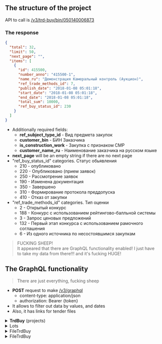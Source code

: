 ## The structure of the project

API to call is [/v3/trd-buy/bin/050140006873](/v3/trd-buy/bin/050140006873)

### The response

```json
{
  "total": 32,
  "limit": 50,
  "next_page": "",
  "items": [
    {
      "id": 415500,
      "number_anno": "415500-1",
      "name_ru": "Демонстрация Камеральный контроль (Аукцион)",
      "ref_trade_methods_id": 7,
      "publish_date": "2018-01-08 05:01:18",
      "start_date": "2018-01-08 05:01:18",
      "end_date": "2018-01-08 05:01:18",
      "total_sum": 10000,
      "ref_buy_status_id": 230
    }
  ]
}
```

- Additionally required fields:
  - <b>ref_subject_type_id</b> - Вид предмета закупок
  - <b>customer_bin</b> - БИН Заказчика
  - <b>is_construction_work</b> - Закупка с признаком СМР
  - <b>customer_name_ru</b> - Наименование заказчика на русском языке
- <b>next_page</b> will be an empty string if there are no next page
- "ref_buy_status_id" categories. Статус обьявления
  - 210 - опубликовано
  - 220 - Опубликовано (прием заявок)
  - 250 - Рассмотрение заявок
  - 190 - Изменена документация
  - 350 - Завершено
  - 310 - Формирование протокола преддопуска
  - 410 - Отказ от закупки
- "ref_trade_methods_id" categories. Тип оценки
  - 2 - Открытый конкурс
  - 188 - Конкурс с использованием рейтингово-балльной системы
  - 3 - Запрос ценовых предложений
  - 132 - Первый этап конкурса с использованием рамочного соглашения
  - 6 - Из одного источника по несостоявшимся закупкам

> FUCKING SHEEP! <br>
> It appeared that there are GraphQL functionality enabled!
> I just have to take my data from there!!! and it's fucking HUGE!

## The GraphQL functionality

> There are just everything, fucking sheep

- <b>POST</b> request to make [/v3/graphql](/v3/graphql)
  - content-type: application/json
  - authorization: Bearer {token}
- It allows to filter out data by values, and dates
- Also, it has links for tender files

<details>
<summary><b>TrdBuy</b> (projects)</summary>

```graphql
type TrdBuy {
- id: Int # Уникальный идентификатор
- numberAnno: String # Номер объявления
- nameRu: String # Наименование на русском языке
- totalSum: Float # Общая сумма запланированная для закупки (Сумма закупки)
- customerBin: String # БИН Заказчика
- customerNameRu: String # Наименование заказчика на русском языке
- orgBin: String # БИН Организатора
- orgNameRu: String # Наименование организатора на русском языке
- startDate: String # Дата начала приема заявок
- endDate: String # Дата окончания приема заявок
- publishDate: String # Дата и время публикации
- itogiDatePublic: String # Дата публикации итогов
- idSupplier: Int # ID поставщика из одного источника
- biinSupplier: String # БИН/ИИН поставщика из одного источника
- isConstructionWork: Int # Закупка с признаком СМР
- lastUpdateDate: String # Дата последнего изменения
- finYear: [Int] # Финансовый год
- kato: [String] # Место поставки (КАТО)
- Lots: [Lots] # Лоты
- Organizer: Subject # организатор
- Files: [FileTrdBuy] # Документ закупки (документы лотов перенесены в объект Lots)
- RefTradeMethods: RefTradeMethods # Способ закупки
- RefSubjectType: RefSubjectType # Вид предмета закупки
- RefBuyStatus: RefBuyStatus # Статус объявления
- RefTypeTrade: RefTypeTrade # Тип закупки (первая, повторная)
}
```

</details>

<details>
<summary>Lots</summary>
</details>

<details>
<summary>FileTrdBuy</summary>

```graphql
type FileTrdBuy {
  id: Int # ID
  filePath: String # Путь до файла
  originalName: String # Оригинальное имя файла
  objectId: [Int] # ID объекта
  nameRu: String # Наименование документа на русском языке
  nameKz: String # Наименование документа на государственном языке
  indexDate: String # Дата индексации
  systemId: Int # Уникальный идентификатор системы
}
```

</details>

<details>
<summary>FileTrdBuy</summary>

```graphql
type FileLots {
  id: Int # ID
  filePath: String # Путь до файла
  originalName: String # Оригинальное имя файла
  objectId: Int # ID объекта
  nameRu: String # Наименование документа на русском языке
  nameKz: String # Наименование документа на государственном языке
  indexDate: String # Дата индексации
  systemId: Int # Уникальный идентификатор системы
}
```

</details>
